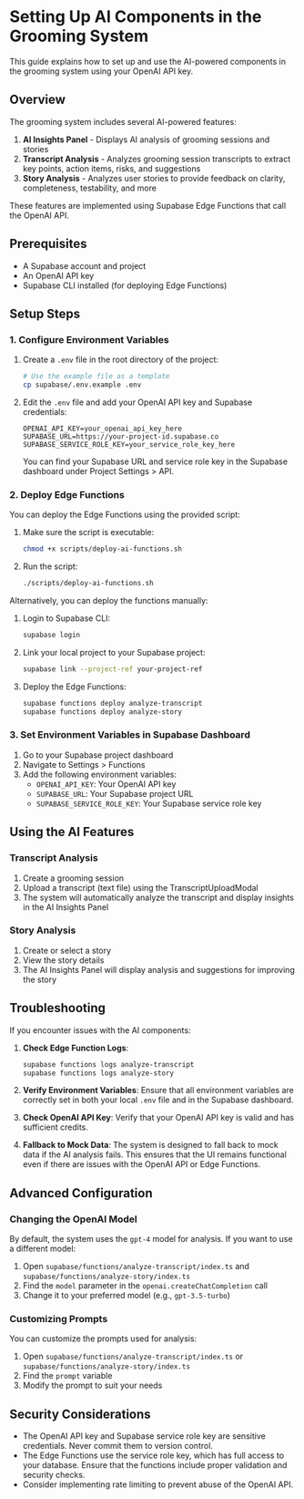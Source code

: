 # Setting Up AI Components in the Grooming System

This guide explains how to set up and use the AI-powered components in the grooming system using your OpenAI API key.

## Overview

The grooming system includes several AI-powered features:

1. **AI Insights Panel** - Displays AI analysis of grooming sessions and stories
2. **Transcript Analysis** - Analyzes grooming session transcripts to extract key points, action items, risks, and suggestions
3. **Story Analysis** - Analyzes user stories to provide feedback on clarity, completeness, testability, and more

These features are implemented using Supabase Edge Functions that call the OpenAI API.

## Prerequisites

- A Supabase account and project
- An OpenAI API key
- Supabase CLI installed (for deploying Edge Functions)

## Setup Steps

### 1. Configure Environment Variables

1. Create a `.env` file in the root directory of the project:
   ```bash
   # Use the example file as a template
   cp supabase/.env.example .env
   ```

2. Edit the `.env` file and add your OpenAI API key and Supabase credentials:
   ```
   OPENAI_API_KEY=your_openai_api_key_here
   SUPABASE_URL=https://your-project-id.supabase.co
   SUPABASE_SERVICE_ROLE_KEY=your_service_role_key_here
   ```

   You can find your Supabase URL and service role key in the Supabase dashboard under Project Settings > API.

### 2. Deploy Edge Functions

You can deploy the Edge Functions using the provided script:

1. Make sure the script is executable:
   ```bash
   chmod +x scripts/deploy-ai-functions.sh
   ```

2. Run the script:
   ```bash
   ./scripts/deploy-ai-functions.sh
   ```

Alternatively, you can deploy the functions manually:

1. Login to Supabase CLI:
   ```bash
   supabase login
   ```

2. Link your local project to your Supabase project:
   ```bash
   supabase link --project-ref your-project-ref
   ```

3. Deploy the Edge Functions:
   ```bash
   supabase functions deploy analyze-transcript
   supabase functions deploy analyze-story
   ```

### 3. Set Environment Variables in Supabase Dashboard

1. Go to your Supabase project dashboard
2. Navigate to Settings > Functions
3. Add the following environment variables:
   - `OPENAI_API_KEY`: Your OpenAI API key
   - `SUPABASE_URL`: Your Supabase project URL
   - `SUPABASE_SERVICE_ROLE_KEY`: Your Supabase service role key

## Using the AI Features

### Transcript Analysis

1. Create a grooming session
2. Upload a transcript (text file) using the TranscriptUploadModal
3. The system will automatically analyze the transcript and display insights in the AI Insights Panel

### Story Analysis

1. Create or select a story
2. View the story details
3. The AI Insights Panel will display analysis and suggestions for improving the story

## Troubleshooting

If you encounter issues with the AI components:

1. **Check Edge Function Logs**:
   ```bash
   supabase functions logs analyze-transcript
   supabase functions logs analyze-story
   ```

2. **Verify Environment Variables**:
   Ensure that all environment variables are correctly set in both your local `.env` file and in the Supabase dashboard.

3. **Check OpenAI API Key**:
   Verify that your OpenAI API key is valid and has sufficient credits.

4. **Fallback to Mock Data**:
   The system is designed to fall back to mock data if the AI analysis fails. This ensures that the UI remains functional even if there are issues with the OpenAI API or Edge Functions.

## Advanced Configuration

### Changing the OpenAI Model

By default, the system uses the `gpt-4` model for analysis. If you want to use a different model:

1. Open `supabase/functions/analyze-transcript/index.ts` and `supabase/functions/analyze-story/index.ts`
2. Find the `model` parameter in the `openai.createChatCompletion` call
3. Change it to your preferred model (e.g., `gpt-3.5-turbo`)

### Customizing Prompts

You can customize the prompts used for analysis:

1. Open `supabase/functions/analyze-transcript/index.ts` or `supabase/functions/analyze-story/index.ts`
2. Find the `prompt` variable
3. Modify the prompt to suit your needs

## Security Considerations

- The OpenAI API key and Supabase service role key are sensitive credentials. Never commit them to version control.
- The Edge Functions use the service role key, which has full access to your database. Ensure that the functions include proper validation and security checks.
- Consider implementing rate limiting to prevent abuse of the OpenAI API.
